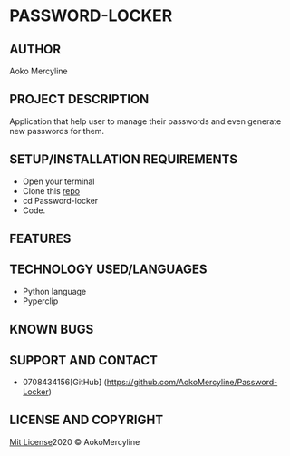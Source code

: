 # PASSWORD-LOCKER

## AUTHOR
 Aoko Mercyline

 ## PROJECT DESCRIPTION

 Application that  help user  to manage  their passwords and even generate new passwords for them.

 ## SETUP/INSTALLATION REQUIREMENTS

 * Open your terminal
 * Clone this [repo](https://github.com/AokoMercyline/Password-Locker.git)
 * cd Password-locker
 * Code.

 ## FEATURES


 ## TECHNOLOGY USED/LANGUAGES

 * Python language
 * Pyperclip

 ## KNOWN BUGS


 ## SUPPORT AND CONTACT

 * 0708434156[GitHub] (https://github.com/AokoMercyline/Password-Locker)

## LICENSE AND COPYRIGHT

[Mit License](https://opensource.org/licenses/MIT)2020 &copy; AokoMercyline
